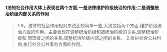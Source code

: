 #### 1法的社会作用大体上表现在两个方面,一是法律维护阶级统治的作用;二是调整统治阶级内部关系的作用
>   1.B。法律的社会作用相对来说比较简单一些,大致包括两个方面
    维护阶级统治方面的作用。主要表现在调整统治阶级和被统治阶级的关系,调整统治阶级和
    同盟者之间的关系,调整统治阶级内部之间的关系。
    2.维护社会公共利益,执行社会公共事务方面的作用。




















    